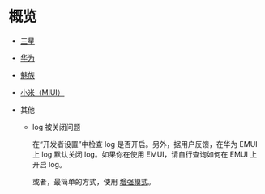 # 概览

* [三星](./samsung.md)
* [华为](./huawei.md)
* [魅族](./meizu.md)
* [小米（MIUI）](./miui.md)
* 其他

  * log 被关闭问题

    在“开发者设置”中检查 log 是否开启。另外，据用户反馈，在华为 EMUI 上 log 默认关闭 log。如果你在使用 EMUI，请自行查询如何在 EMUI 上开启 log。

    或者，最简单的方式，使用 [增强模式](./../enhanced_mode/)。
